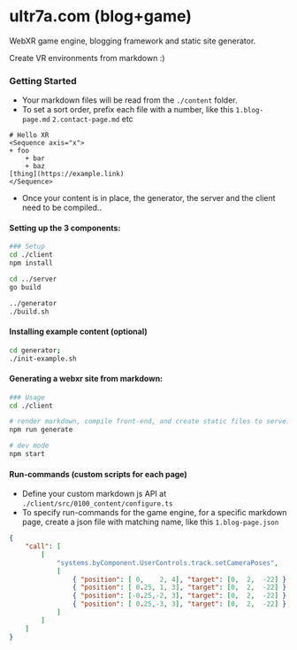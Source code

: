 # ultr7a.com (blog+game)
WebXR game engine, blogging framework and static site generator.

Create VR environments from markdown :)

### Getting Started
+ Your markdown files will be read from the `./content` folder.
+ To set a sort order, prefix each file with a number, like this `1.blog-page.md` `2.contact-page.md` etc
```
# Hello XR
<Sequence axis="x">
+ foo
    + bar
    + baz
[thing](https://example.link)
</Sequence>
```
+ Once your content is in place, the generator, the server and the client need to be compiled.. 

#### Setting up the 3 components:
```bash
### Setup
cd ./client
npm install

cd ../server
go build

../generator
./build.sh
```

#### Installing example content (optional)
```bash
cd generator;
./init-example.sh
```
#### Generating a webxr site from markdown:
```bash
### Usage
cd ./client

# render markdown, compile front-end, and create static files to serve:
npm run generate

# dev mode
npm start
```

#### Run-commands (custom scripts for each page)
+ Define your custom markdown js API at `./client/src/0100_content/configure.ts`
+ To specify run-commands for the game engine, for a specific markdown page, create a json file with matching name, like this `1.blog-page.json`
```json
{
    "call": [
        [
            "systems.byComponent.UserControls.track.setCameraPoses",
            [
                { "position": [ 0,    2, 4], "target": [0,  2,  -22] },
                { "position": [ 0.25, 1, 3], "target": [0,  2,  -22] },
                { "position": [-0.25,-2, 3], "target": [0,  2,  -22] },
                { "position": [ 0.25,-3, 3], "target": [0,  2,  -22] }
            ]
        ]
    ]
}
```
